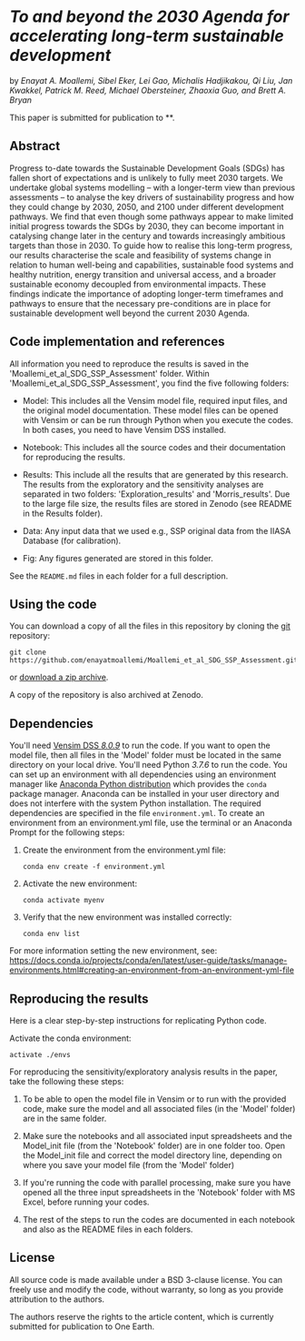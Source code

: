 # *To and beyond the 2030 Agenda for accelerating long-term sustainable development*

by *Enayat A. Moallemi, Sibel Eker, Lei Gao, Michalis Hadjikakou, Qi Liu, Jan Kwakkel, Patrick M. Reed, Michael Obersteiner, Zhaoxia Guo, and Brett A. Bryan*

This paper is submitted for publication to **.


## Abstract
Progress to-date towards the Sustainable Development Goals (SDGs) has fallen short of expectations and is unlikely to fully meet 2030 targets. We undertake global systems modelling – with a longer-term view than previous assessments – to analyse the key drivers of sustainability progress and how they could change by 2030, 2050, and 2100 under different development pathways. We find that even though some pathways appear to make limited initial progress towards the SDGs by 2030, they can become important in catalysing change later in the century and towards increasingly ambitious targets than those in 2030. To guide how to realise this long-term progress, our results characterise the scale and feasibility of systems change in relation to human well-being and capabilities, sustainable food systems and healthy nutrition, energy transition and universal access, and a broader sustainable economy decoupled from environmental impacts. These findings indicate the importance of adopting longer-term timeframes and pathways to ensure that the necessary pre-conditions are in place for sustainable development well beyond the current 2030 Agenda.

## Code implementation and references
All information you need to reproduce the results is saved in the 'Moallemi_et_al_SDG_SSP_Assessment' folder.
Within 'Moallemi_et_al_SDG_SSP_Assessment', you find the five following folders:

* Model: This includes all the Vensim model file, required input files, and the original model documentation. These model files can be opened with Vensim or can be run through Python when you execute the codes. In both cases, you need to have Vensim DSS installed.

* Notebook: This includes all the source codes and their documentation for reproducing the results.

* Results: This include all the results that are generated by this research. The results from the exploratory and the sensitivity analyses are separated in two folders: 'Exploration_results' and 'Morris_results'. Due to the large file size, the results files are stored in Zenodo (see README in the Results folder).

* Data: Any input data that we used e.g., SSP original data from the IIASA Database (for calibration).

* Fig: Any figures generated are stored in this folder.


See the `README.md` files in each folder for a full description.

## Using the code
You can download a copy of all the files in this repository by cloning the
[git](https://git-scm.com/) repository:

    git clone https://github.com/enayatmoallemi/Moallemi_et_al_SDG_SSP_Assessment.git

or [download a zip archive]().

A copy of the repository is also archived at Zenodo.

## Dependencies
You'll need [Vensim DSS *8.0.9*](https://vensim.com/download/) to run the code. If you want to open the model file, then all  files in the 'Model' folder must be located in the same directory on your local drive.
You'll need Python *3.7.6* to run the code.
You can set up an environment with all dependencies using an environment manager
like [Anaconda Python distribution](https://www.anaconda.com/download/) which
provides the `conda` package manager.
Anaconda can be installed in your user directory and does not interfere with
the system Python installation.
The required dependencies are specified in the file `environment.yml`. To create an environment from an environment.yml file, use the terminal or an Anaconda Prompt for the following steps:

1. Create the environment from the environment.yml file:

       conda env create -f environment.yml

2. Activate the new environment:

       conda activate myenv

3. Verify that the new environment was installed correctly:

       conda env list

 For more information setting the new environment, see: https://docs.conda.io/projects/conda/en/latest/user-guide/tasks/manage-environments.html#creating-an-environment-from-an-environment-yml-file

## Reproducing the results

Here is a clear step-by-step instructions for replicating Python code.

Activate the conda environment:

    activate ./envs

For reproducing the sensitivity/exploratory analysis results in the paper, take the following these steps:

1. To be able to open the model file in Vensim or to run with the provided code, make sure the model and all associated files (in the 'Model' folder) are in the same folder.

3. Make sure the notebooks and all associated input spreadsheets and the Model_init file (from the 'Notebook' folder) are in one folder too. Open the Model_init file and correct the model directory line, depending on where you save your model file (from the 'Model' folder)

4. If you're running the code with parallel processing, make sure you have opened all the three input spreadsheets in the 'Notebook' folder with MS Excel, before running your codes.

5. The rest of the steps to run the codes are documented in each notebook and also as the README files in each folders.

## License

All source code is made available under a BSD 3-clause license. You can freely
use and modify the code, without warranty, so long as you provide attribution
to the authors.

The authors reserve the rights to the article content, which is currently submitted for publication to One Earth.
